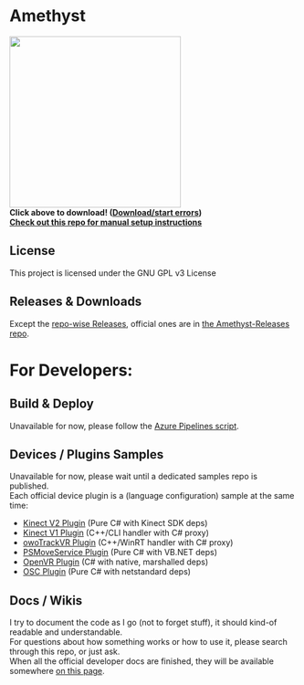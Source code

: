 # **Amethyst**

[<img style="width:300px; height:auto;" src="https://user-images.githubusercontent.com/8508676/189486639-7a845f9a-2ac9-4271-a67f-b2c087eaea07.png">](https://github.com/KinectToVR/Amethyst-Installer-Releases/releases/latest/download/Amethyst-Installer.exe)  
**Click above to download! ([Download/start errors](https://download.getaughip.com/bill-gates.png))**  
**[Check out this repo for manual setup instructions](https://github.com/KinectToVR/Amethyst-Releases)**  

## **License**
This project is licensed under the GNU GPL v3 License 

## **Releases & Downloads**
Except the [repo-wise Releases](https://github.com/KinectToVR/Amethyst/releases), official ones are in [the Amethyst-Releases repo](https://github.com/KinectToVR/Amethyst-Releases).

# **For Developers:**

## **Build & Deploy**
Unavailable for now, please follow the [Azure Pipelines script](https://github.com/KinectToVR/Amethyst/blob/main/azure-pipelines.yml).

## **Devices / Plugins Samples**
Unavailable for now, please wait until a dedicated samples repo is published.  
Each official device plugin is a (language configuration) sample at the same time:
 - [Kinect V2 Plugin](https://github.com/KinectToVR/plugin_KinectOne) (Pure C# with Kinect SDK deps)
 - [Kinect V1 Plugin](https://github.com/KinectToVR/plugin_Kinect360) (C++/CLI handler with C# proxy)
 - [owoTrackVR Plugin](https://github.com/KinectToVR/plugin_owoTrackVR) (C++/WinRT handler with C# proxy)
 - [PSMoveService Plugin](https://github.com/KinectToVR/plugin_PSMoveService) (Pure C# with VB.NET deps)
 - [OpenVR Plugin](https://github.com/KinectToVR/plugin_OpenVR) (C# with native, marshalled deps)
 - [OSC Plugin](https://github.com/KinectToVR/plugin_OSC) (Pure C# with netstandard deps)

## **Docs / Wikis**
I try to document the code as I go (not to forget stuff), it should kind-of readable and understandable.  
For questions about how something works or how to use it, please search through this repo, or just ask.  
When all the official developer docs are finished, they will be available somewhere [on this page](https://docs.k2vr.tech/).